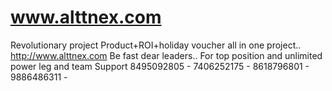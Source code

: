 # www.alttnex.com
Revolutionary project  Product+ROI+holiday voucher all in one project.. http://www.alttnex.com Be fast dear leaders.. For top position and unlimited power leg and team Support 8495092805 - 7406252175 -  8618796801 - 9886486311 -
